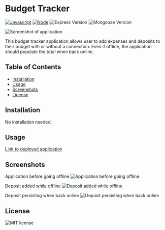 # Budget Tracker

<a href="https://www.javascript.com/"><img src="https://img.shields.io/badge/-Javascript-yellow?style=for-the-badge" alt="Javascript" /></a>
<a href="https://nodejs.org/en/"><img src="https://img.shields.io/badge/-Node-orange?style=for-the-badge" alt="Node" /></a>
<img src="https://img.shields.io/github/package-json/dependency-version/diaseu/budgetTracker/express?style=for-the-badge" alt="Express Version" />
<img src="https://img.shields.io/github/package-json/dependency-version/diaseu/budgetTracker/mongoose?style=for-the-badge" alt="Mongoose Version" />

<img src="https://i.imgur.com/arlWz4B.png" alt="Screenshot of application" />

This budget tracker application allows user to add expenses and deposits to their budget with or without a connection. Even if offline, the application should populate the total when back online. 

## Table of Contents

* [Installation](#installation)
* [Usage](#usage)
* [Screenshots](#screenshots)
* [License](#license)


## Installation

No installation needed.

## Usage

<a href="https://lit-dusk-51699.herokuapp.com/">Link to deployed application</a>

## Screenshots

Application before going offline
<img src="https://i.imgur.com/arlWz4B.png" alt="Application before going offline">

Deposit added while offline
<img src="https://i.imgur.com/iNIsOtX.png" alt="Deposit added while offline">

Deposit persisting when back online
<img src="https://i.imgur.com/np2zVVb.png" alt="Deposit persisting when back online">


## License

<img src="https://img.shields.io/github/license/diaseu/fitnessTracker?style=for-the-badge" alt="MIT license" />